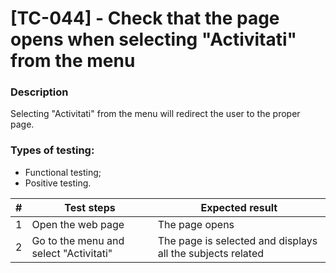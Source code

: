 # **[TC-044] - Check that the page opens when selecting "Activitati" from the menu**

### **Description**

Selecting "Activitati" from the menu will redirect the user to the proper page.

### **Types of testing:**

- Functional testing;
- Positive testing.

| #   | **Test steps**                         | **Expected result**                                        |
| --- | -------------------------------------- | ---------------------------------------------------------- |
| 1   | Open the web page                      | The page opens                                             |
| 2   | Go to the menu and select "Activitati" | The page is selected and displays all the subjects related |
